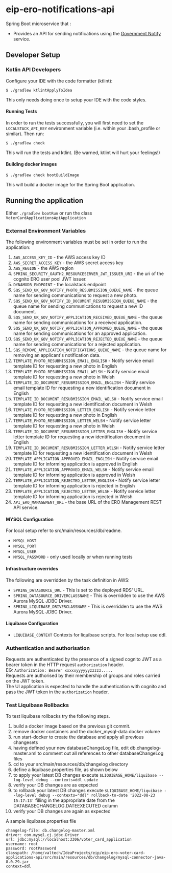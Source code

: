 # eip-ero-notifications-api
Spring Boot microservice that :
- Provides an API for sending notifications using the [Government Notify](https://www.notifications.service.gov.uk/documentation) service.

## Developer Setup
### Kotlin API Developers

Configure your IDE with the code formatter (ktlint):
```
$ ./gradlew ktlintApplyToIdea
```
This only needs doing once to setup your IDE with the code styles.

#### Running Tests
In order to run the tests successfully, you will first need to set the `LOCALSTACK_API_KEY` environment variable (i.e.
within your .bash_profile or similar). Then run:
```
$ ./gradlew check
```
This will run the tests and ktlint. (Be warned, ktlint will hurt your feelings!)

#### Building docker images
```
$ ./gradlew check bootBuildImage
```
This will build a docker image for the Spring Boot application.

## Running the application
Either `./gradlew bootRun` or run the class `VoterCardApplicationsApiApplication`

### External Environment Variables
The following environment variables must be set in order to run the application:
1. `AWS_ACCESS_KEY_ID` - the AWS access key ID
2. `AWS_SECRET_ACCESS_KEY` - the AWS secret access key
3. `AWS_REGION` - the AWS region
4. `SPRING_SECURITY_OAUTH2_RESOURCESERVER_JWT_ISSUER_URI` - the uri of the cognito ERO user pool JWT issuer.
5. `DYNAMODB_ENDPOINT` - the localstack endpoint
6. `SQS_SEND_UK_GOV_NOTIFY_PHOTO_RESUBMISSION_QUEUE_NAME` - the queue name for sending communications to request a new photo.
7. `SQS_SEND_UK_GOV_NOTIFY_ID_DOCUMENT_RESUBMISSION_QUEUE_NAME` - the queue name for sending communications to request a new ID document.
8. `SQS_SEND_UK_GOV_NOTIFY_APPLICATION_RECEIVED_QUEUE_NAME` - the queue name for sending communications for a received application.
8. `SQS_SEND_UK_GOV_NOTIFY_APPLICATION_APPROVED_QUEUE_NAME` - the queue name for sending communications for an approved application.
9. `SQS_SEND_UK_GOV_NOTIFY_APPLICATION_REJECTED_QUEUE_NAME` - the queue name for sending communications for a rejected application.
10. `SQS_REMOVE_APPLICATION_NOTIFICATIONS_QUEUE_NAME` - the queue name for removing an applicant's notification data.
11. `TEMPLATE_PHOTO_RESUBMISSION_EMAIL_ENGLISH` - Notify service email template ID for requesting a new photo in English
12. `TEMPLATE_PHOTO_RESUBMISSION_EMAIL_WELSH` - Notify service email template ID for requesting a new photo in Welsh
13. `TEMPLATE_ID_DOCUMENT_RESUBMISSION_EMAIL_ENGLISH` - Notify service email template ID for requesting a new identification document in English
14. `TEMPLATE_ID_DOCUMENT_RESUBMISSION_EMAIL_WELSH` - Notify service email template ID for requesting a new identification document in Welsh
15. `TEMPLATE_PHOTO_RESUBMISSION_LETTER_ENGLISH` - Notify service letter template ID for requesting a new photo in English
16. `TEMPLATE_PHOTO_RESUBMISSION_LETTER_WELSH` - Notify service letter template ID for requesting a new photo in Welsh
17. `TEMPLATE_ID_DOCUMENT_RESUBMISSION_LETTER_ENGLISH` - Notify service letter template ID for requesting a new identification document in English
18. `TEMPLATE_ID_DOCUMENT_RESUBMISSION_LETTER_WELSH` - Notify service letter template ID for requesting a new identification document in Welsh
19. `TEMPLATE_APPLICATION_APPROVED_EMAIL_ENGLISH` - Notify service email template ID for informing application is approved in English
20. `TEMPLATE_APPLICATION_APPROVED_EMAIL_WELSH` - Notify service email template ID for informing application is approved in Welsh
21. `TEMPLATE_APPLICATION_REJECTED_LETTER_ENGLISH` - Notify service letter template ID for informing application is rejected in English
22. `TEMPLATE_APPLICATION_REJECTED_LETTER_WELSH` - Notify service letter template ID for informing application is rejected in Welsh
23. `API_ERO_MANAGEMENT_URL` - the base URL of the ERO Management REST API service.

#### MYSQL Configuration
For local setup refer to src/main/resources/db/readme.
* `MYSQL_HOST`
* `MYSQL_PORT`
* `MYSQL_USER`
* `MYSQL_PASSWORD` - only used locally or when running tests

#### Infrastructure overrides
The following are overridden by the task definition in AWS:
* `SPRING_DATASOURCE_URL` - This is set to the deployed RDS' URL.
* `SPRING_DATASOURCE_DRIVERCLASSNAME` - This is overridden to use the AWS Aurora MySQL JDBC Driver.
* `SPRING_LIQUIBASE_DRIVERCLASSNAME` - This is overridden to use the AWS Aurora MySQL JDBC Driver.

#### Liquibase Configuration
* `LIQUIBASE_CONTEXT` Contexts for liquibase scripts.
  For local setup use ddl.

### Authentication and authorisation
Requests are authenticated by the presence of a signed cognito JWT as a bearer token in the HTTP request `authorization` header.  
EG: `Authorization: Bearer xxxxxyyyyyyzzzzz.....`  
Requests are authorised by their membership of groups and roles carried on the JWT token.  
The UI application is expected to handle the authentication with cognito and pass the JWT token in the `authorization` header.

### Test Liquibase Rollbacks
To test liquibase rollbacks try the following steps.
1. build a docker image based on the previous git commit.
2. remove docker containers and the docker_mysql-data docker volume
3. run start-docker to create the database and apply all previous changesets
4. having defined your new databaseChangeLog file, edit db.changelog-master.xml to comment out all references to other databaseChangeLog files
5. cd to your src/main/resources/db/changelog directory
6. define a liquibase.properties file, as shown below
7. to apply your latest DB changes execute `$LIQUIBASE_HOME/liquibase --log-level debug --contexts=ddl update`
8. verify your DB changes are as expected
9. to rollback your latest DB changes execute `$LIQUIBASE_HOME/liquibase --log-level debug --contexts="ddl" rollback-to-date '2022-08-23 15:17:13'` filling in the appropriate date from the DATABASECHANGELOG.DATEEXECUTED column
10. verify your DB changes are again as expected

A sample liquibase.properties file

```shell
changelog-file: db.changelog-master.xml
driver: com.mysql.cj.jdbc.Driver
url: jdbc:mysql://localhost:3306/voter_card_application
username: root
password: rootPassword
classpath: /home/valtech/IdeaProjects/eip/eip-ero-voter-card-applications-api/src/main/resources/db/changelog/mysql-connector-java-8.0.29.jar
context=ddl
```